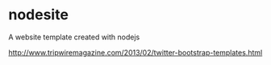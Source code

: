nodesite
========

A website template created with nodejs

http://www.tripwiremagazine.com/2013/02/twitter-bootstrap-templates.html
